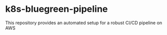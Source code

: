 # k8s-bluegreen-pipeline
This repository provides an automated setup for a robust CI/CD pipeline on AWS
